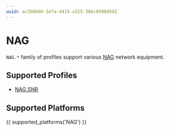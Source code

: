 ```yaml
---
uuid: ac3b8bb0-1efa-4415-a315-36bc850b95d2
---
```

# NAG

`NAG.*` family of profiles support various [NAG](https://www.nag.ru/)
network equipment.

## Supported Profiles

- [NAG.SNR](NAG.SNR.md)

## Supported Platforms

{{ supported_platforms('NAG') }}
